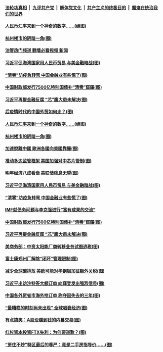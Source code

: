 ####  [法轮功真相](../../../../basic/blob/master/README.md?t=12121031) &nbsp;|&nbsp; [九评共产党](../../../../9ping.md/blob/master/README.md?t=12121031) &nbsp;|&nbsp; [解体党文化](../../../../jtdwh.md/blob/master/README.md?t=12121031)  &nbsp;|&nbsp; [共产主义的终极目的](../../../../gczydzjmd.md/blob/master/README.md?t=12121031) &nbsp;|&nbsp; [魔鬼在统治我们的世界](../../../../mgztzwmdsj.md/blob/master/README.md?t=12121031) 

#### [人民币汇率来到一个神奇的数字……(组图)](../pages/p5/1023906.md?t=12121031) 

#### [杭州楼市的阴暗一角(图)](../pages/p5/1023899.md?t=12121031) 

#### [油管热门频道 翻墙必看视频 新闻](http://129.146.143.75:81/youtube.html?12121031)

#### [习近平促海湾国家用人民币贸易 与美金融暗战(图)](../pages/p5/1023819.md?t=12121031) 

#### [“清零”防疫急转弯 中国金融业有些慌了(图)](../pages/p5/1023813.md?t=12121031) 

#### [中国财政部发行7500亿特别国债补“清零”窟窿(图)](../pages/p5/1023807.md?t=12121031) 

#### [习近平再提金融反腐 “芯”腹大患未解决(图)](../pages/p5/1023748.md?t=12121031) 

#### [后疫情时代的中国外贸如何走？(图)](../pages/p5/1023909.md?t=12121031) 

#### [人民币汇率来到一个神奇的数字……(组图)](../pages/p5/1023906.md?t=12121031) 

#### [杭州楼市的阴暗一角(图)](../pages/p5/1023899.md?t=12121031) 

#### [加速脫離中國 歐洲各國向美國靠攏(图)](../pages/p5/1023895.md?t=12121031) 

#### [推动多边监管框架 美国加强对中芯片管制(图)](../pages/p5/1023887.md?t=12121031) 

#### [明年经济八成看衰 美联储降息无望(图)](../pages/p5/1023885.md?t=12121031) 

#### [习近平促海湾国家用人民币贸易 与美金融暗战(图)](../pages/p5/1023819.md?t=12121031) 

#### [“清零”防疫急转弯 中国金融业有些慌了(图)](../pages/p5/1023813.md?t=12121031) 

#### [IMF就债务问题与李克强进行“富有成果的交流”](../pages/p5/1023811.md?t=12121031) 

#### [中国财政部发行7500亿特别国债补“清零”窟窿(图)](../pages/p5/1023807.md?t=12121031) 

#### [习近平再提金融反腐 “芯”腹大患未解决(图)](../pages/p5/1023748.md?t=12121031) 

#### [美商务部：中资太阳能厂商转移业务试图逃税(图)](../pages/p5/1023767.md?t=12121031) 

#### [富士康郑州厂解除“闭环”管理限制(图)](../pages/p5/1023766.md?t=12121031) 

#### [减少全球碳排放 美欧可能对华钢铝加征额外关税(图)](../pages/p5/1023764.md?t=12121031) 

#### [习近平出访沙特签大额订单 向拜登发出强烈信号(图)](../pages/p5/1023742.md?t=12121031) 

#### [中国各外贸省市海外抢订单 称夺回失去的三年(图)](../pages/p5/1023734.md?t=12121031) 

#### [“最糟糕的时刻尚未出现” 全球唱衰经济(图)](../pages/p5/1023694.md?t=12121031) 

#### [有点搞笑：A股没赚到钱的内幕交易(图)](../pages/p5/1023708.md?t=12121031) 

#### [红杉资本投资FTX失利：为何要道歉？(图)](../pages/p5/1023700.md?t=12121031) 

#### [“房住不炒”特区最后的尊严：竟是二手房指导价……(图)](../pages/p5/1023699.md?t=12121031) 

<img src='http://gfw-breaker.win/goodnews/indexes/p5.md' width='0px' height='0px'/>
